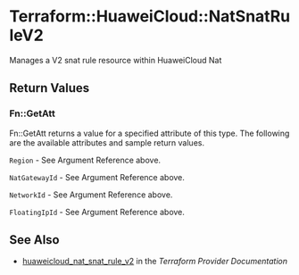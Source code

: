 # Terraform::HuaweiCloud::NatSnatRuleV2

Manages a V2 snat rule resource within HuaweiCloud Nat

## Return Values

### Fn::GetAtt

Fn::GetAtt returns a value for a specified attribute of this type. The following are the available attributes and sample return values.

`Region` - See Argument Reference above.

`NatGatewayId` - See Argument Reference above.

`NetworkId` - See Argument Reference above.

`FloatingIpId` - See Argument Reference above.

## See Also

* [huaweicloud_nat_snat_rule_v2](https://www.terraform.io/docs/providers/huaweicloud/r/nat_snat_rule_v2.html) in the _Terraform Provider Documentation_